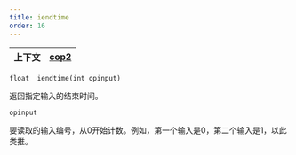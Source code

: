 ```yaml
---
title: iendtime
order: 16
---
```

| 上下文 | [cop2](../contexts/cop2.html) |
| --- | --- |

`float  iendtime(int opinput)`

返回指定输入的结束时间。

`opinput`

要读取的输入编号，从0开始计数。例如，第一个输入是0，第二个输入是1，以此类推。